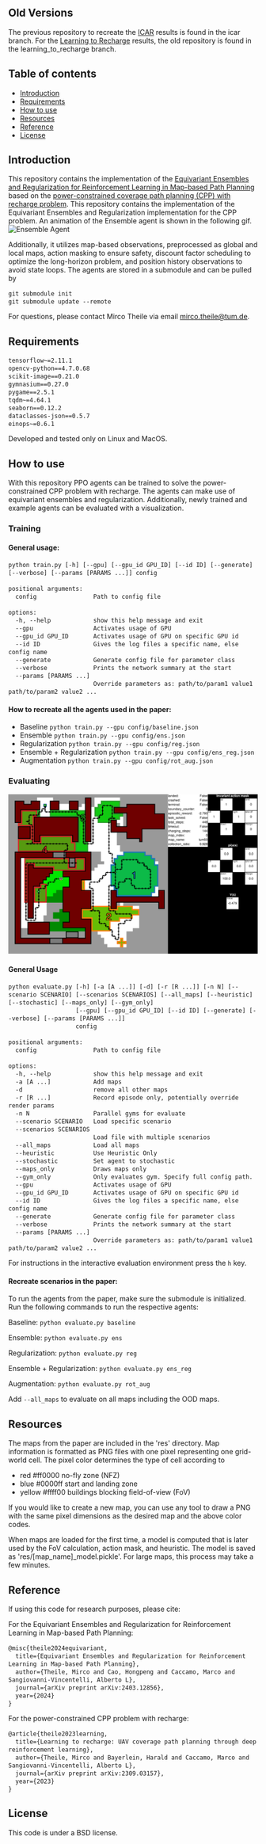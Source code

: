 ## Old Versions

The previous repository to recreate the [ICAR](https://ieeexplore.ieee.org/abstract/document/9659413) results is found
in the icar branch. For the [Learning to Recharge](https://arxiv.org/abs/2309.03157) results, the old repository is
found in the learning_to_recharge branch.

## Table of contents

* [Introduction](#introduction)
* [Requirements](#requirements)
* [How to use](#how-to-use)
* [Resources](#resources)
* [Reference](#reference)
* [License](#license)

## Introduction

This repository contains the implementation of
the [Equivariant Ensembles and Regularization for Reinforcement Learning in Map-based Path Planning](https://arxiv.org/abs/2403.12856)
based on the [power-constrained coverage path planning (CPP) with recharge problem](https://arxiv.org/abs/2309.03157).
This repository contains the implementation of the Equivariant Ensembles and Regularization implementation for the CPP
problem. An animation of the Ensemble agent is shown in the following gif.
![Ensemble Agent](./screenshots/animation.gif)

Additionally, it utilizes map-based observations,
preprocessed as global and local maps, action masking to ensure safety, discount factor scheduling to optimize the
long-horizon problem, and position history observations to avoid state loops. The agents are stored in a submodule and can be pulled by

```commandline
git submodule init
git submodule update --remote
```

For questions, please contact Mirco Theile via email mirco.theile@tum.de.

## Requirements

```
tensorflow~=2.11.1
opencv-python==4.7.0.68
scikit-image==0.21.0
gymnasium==0.27.0
pygame==2.5.1
tqdm~=4.64.1
seaborn==0.12.2
dataclasses-json==0.5.7
einops~=0.6.1
```

Developed and tested only on Linux and MacOS.

## How to use

With this repository PPO agents can be trained to solve the power-constrained CPP problem with recharge. The agents can
make use of equivariant ensembles and regularization. Additionally, newly trained and example agents can be evaluated
with a visualization.

### Training

#### General usage:

```
python train.py [-h] [--gpu] [--gpu_id GPU_ID] [--id ID] [--generate] [--verbose] [--params [PARAMS ...]] config

positional arguments:
  config                Path to config file

options:
  -h, --help            show this help message and exit
  --gpu                 Activates usage of GPU
  --gpu_id GPU_ID       Activates usage of GPU on specific GPU id
  --id ID               Gives the log files a specific name, else config name
  --generate            Generate config file for parameter class
  --verbose             Prints the network summary at the start
  --params [PARAMS ...]
                        Override parameters as: path/to/param1 value1 path/to/param2 value2 ...

```

#### How to recreate all the agents used in the paper:

- Baseline ```python train.py --gpu config/baseline.json```
- Ensemble ```python train.py --gpu config/ens.json```
- Regularization ```python train.py --gpu config/reg.json```
- Ensemble + Regularization ```python train.py --gpu config/ens_reg.json```
- Augmentation ```python train.py --gpu config/rot_aug.json```

### Evaluating

![Screenshot of the evaluation](./screenshots/example.png)

#### General Usage

```
python evaluate.py [-h] [-a [A ...]] [-d] [-r [R ...]] [-n N] [--scenario SCENARIO] [--scenarios SCENARIOS] [--all_maps] [--heuristic] [--stochastic] [--maps_only] [--gym_only]
                   [--gpu] [--gpu_id GPU_ID] [--id ID] [--generate] [--verbose] [--params [PARAMS ...]]
                   config

positional arguments:
  config                Path to config file

options:
  -h, --help            show this help message and exit
  -a [A ...]            Add maps
  -d                    remove all other maps
  -r [R ...]            Record episode only, potentially override render params
  -n N                  Parallel gyms for evaluate
  --scenario SCENARIO   Load specific scenario
  --scenarios SCENARIOS
                        Load file with multiple scenarios
  --all_maps            Load all maps
  --heuristic           Use Heuristic Only
  --stochastic          Set agent to stochastic
  --maps_only           Draws maps only
  --gym_only            Only evaluates gym. Specify full config path.
  --gpu                 Activates usage of GPU
  --gpu_id GPU_ID       Activates usage of GPU on specific GPU id
  --id ID               Gives the log files a specific name, else config name
  --generate            Generate config file for parameter class
  --verbose             Prints the network summary at the start
  --params [PARAMS ...]
                        Override parameters as: path/to/param1 value1 path/to/param2 value2 ...

```

For instructions in the interactive evaluation environment press the ```h``` key.

#### Recreate scenarios in the paper:

To run the agents from the paper, make sure the submodule is initialized. Run the following commands to run the
respective agents:

Baseline:
```python evaluate.py baseline```

Ensemble:
```python evaluate.py ens```

Regularization:
```python evaluate.py reg```

Ensemble + Regularization:
```python evaluate.py ens_reg```

Augmentation:
```python evaluate.py rot_aug```

Add ```--all_maps``` to evaluate on all maps including the OOD maps.

## Resources

The maps from the paper are included in the 'res' directory. Map information is
formatted as PNG files with one pixel representing one grid-world cell. The pixel color determines the type of cell
according to

* red #ff0000 no-fly zone (NFZ)
* blue #0000ff start and landing zone
* yellow #ffff00 buildings blocking field-of-view (FoV)

If you would like to create a new map, you can use any tool to draw a PNG with the same pixel dimensions as the
desired map and the above color codes.

When maps are loaded for the first time, a model is computed that is later used by the FoV calculation, action mask, and
heuristic. The model is saved as 'res/[map_name]_model.pickle'. For large maps, this process may take a few minutes.

## Reference

If using this code for research purposes, please cite:

For the Equivariant Ensembles and Regularization for Reinforcement Learning in Map-based Path Planning:

```
@misc{theile2024equivariant,
  title={Equivariant Ensembles and Regularization for Reinforcement Learning in Map-based Path Planning},
  author={Theile, Mirco and Cao, Hongpeng and Caccamo, Marco and Sangiovanni-Vincentelli, Alberto L},
  journal={arXiv preprint arXiv:2403.12856},
  year={2024}
}
```

For the power-constrained CPP problem with recharge:

```
@article{theile2023learning,
  title={Learning to recharge: UAV coverage path planning through deep reinforcement learning},
  author={Theile, Mirco and Bayerlein, Harald and Caccamo, Marco and Sangiovanni-Vincentelli, Alberto L},
  journal={arXiv preprint arXiv:2309.03157},
  year={2023}
}
```

## License

This code is under a BSD license.
